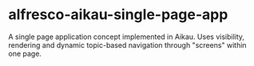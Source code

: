 # alfresco-aikau-single-page-app
A single page application concept implemented in Aikau. Uses visibility, rendering and dynamic topic-based navigation through "screens" within one page.
